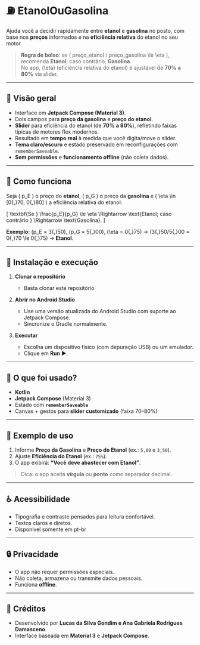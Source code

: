 # ⛽️ EtanolOuGasolina

Ajuda você a decidir rapidamente entre **etanol** e **gasolina** no posto, com base nos **preços** informados e na **eficiência relativa** do etanol no seu motor.

> **Regra de bolso**: se \( preço\_etanol / preço\_gasolina \le \eta \), recomenda **Etanol**; caso contrário, **Gasolina**.  
> No app, \(\eta\) (eficiência relativa do etanol) é ajustável de **70% a 80%** via slider.

---

## 📲 Visão geral

- Interface em **Jetpack Compose (Material 3)**.
- Dois campos para **preço da gasolina** e **preço do etanol**.
- **Slider** para eficiência do etanol (de **70% a 80%**), refletindo faixas típicas de motores flex modernos.
- Resultado em **tempo real** à medida que você digita/move o slider.
- **Tema claro/escuro** e estado preservado em reconfigurações com `rememberSaveable`.
- **Sem permissões** e **funcionamento offline** (não coleta dados).

---

## 🧠 Como funciona

Seja \( p_E \) o preço do **etanol**, \( p_G \) o preço da **gasolina** e \( \eta \in [0{,}70, 0{,}80] \) a eficiência relativa do etanol:

\[
\textbf{Se } \frac{p_E}{p_G} \le \eta \Rightarrow \text{Etanol; caso contrário } \Rightarrow \text{Gasolina}.
\]

**Exemplo:** \(p_E = 3{,}50\), \(p_G = 5{,}00\), \(\eta = 0{,}75\) → \(3{,}50/5{,}00 = 0{,}70 \le 0{,}75\) → **Etanol**.

---

## 🚀 Instalação e execução

1. **Clonar o repositório**
   - Basta clonar este repositório

3. **Abrir no Android Studio**
   - Use uma versão atualizada do Android Studio com suporte ao Jetpack Compose.
   - Sincronize o Gradle normalmente.

4. **Executar**
   - Escolha um dispositivo físico (com depuração USB) ou um emulador.
   - Clique em **Run** ▶️.

---

## 🧩 O que foi usado?

- **Kotlin**
- **Jetpack Compose** (Material 3)
- Estado com **`rememberSaveable`**
- Canvas + gestos para **slider customizado** (faixa 70–80%)

---

## 🧪 Exemplo de uso

1. Informe **Preço da Gasolina** e **Preço do Etanol** (ex.: `5,00` e `3,50`).  
2. Ajuste **Eficiência do Etanol** (ex.: `75%`).  
3. O app exibirá: **“Você deve abastecer com Etanol”**.

> Dica: o app aceita **vírgula** ou **ponto** como separador decimal.

---

## ♿ Acessibilidade

- Tipografia e contraste pensados para leitura confortável.
- Textos claros e diretos.
- Disponível somente em pt-br

---

## 🔒 Privacidade

- O app não requer permissões especiais.
- Não coleta, armazena ou transmite dados pessoais.
- Funciona **offline**.


---

## 📎 Créditos

- Desenvolvido por **Lucas da Silva Gondim e Ana Gabriela Rodrigues Damasceno**.  
- Interface baseada em **Material 3** e **Jetpack Compose**.

